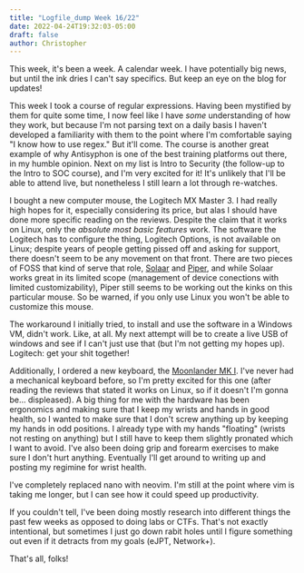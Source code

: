 ```yaml
---
title: "Logfile_dump Week 16/22"
date: 2022-04-24T19:32:03-05:00
draft: false
author: Christopher
---
```

This week, it's been a week. A calendar week. I have potentially big news, but until the ink dries I can't say specifics. But keep an eye on the blog for updates!

This week I took a course of regular expressions. Having been mystified by them for quite some time, I now feel like I have *some* understanding of how they work, but because I'm not parsing text on a daily basis I haven't developed a familiarity with them to the point where I'm comfortable saying "I know how to use regex." But it'll come.  The course is another great example of why Antisyphon is one of the best training platforms out there, in my humble opinion. Next on my list is Intro to Security (the follow-up to the Intro to SOC course), and I'm very excited for it! It's unlikely that I'll be able to attend live, but nonetheless I still learn a lot through re-watches. 

I bought a new computer mouse, the Logitech MX Master 3. I had really high hopes for it, especially considering its price, but alas I should have done more specific reading on the reviews. Despite the claim that it works on Linux, only the *absolute most basic features* work. The software the Logitech has to configure the thing, Logitech Options, is not available on Linux; despite years of people getting pissed off and asking for support, there doesn't seem to be any movement on that front. There are two pieces of FOSS that kind of serve that role, [Solaar](https://pwr-solaar.github.io/Solaar/) and [Piper](https://github.com/libratbag/piper), and while Solaar works great in its limited scope (management of device conections with limited customizability), Piper still seems to be working out the kinks on this particular mouse. So be warned, if you only use Linux you won't be able to customize this mouse. 

The workaround I initially tried, to install and use the software in a Windows VM, didn't work. Like, at all. My next attempt will be to create a live USB of windows and see if I can't just use that (but I'm not getting my hopes up). Logitech: get your shit together!

Additionally, I ordered a new keyboard, the [Moonlander MK I](https://www.zsa.io/moonlander/). I've never had a mechanical keyboard before, so I'm pretty excited for this one (after reading the reviews that stated it works on Linux, so if it doesn't I'm gonna be... displeased). A big thing for me with the hardware has been ergonomics and making sure that I keep my wrists and hands in good health, so I wanted to make sure that I don't screw anything up by keeping my hands in odd positions. I already type with my hands "floating" (wrists not resting on anything) but I still have to keep them slightly pronated which I want to avoid. I've also been doing grip and forearm exercises to make sure I don't hurt anything. Eventually I'll get around to writing up and posting my regimine for wrist health.

I've completely replaced nano with neovim. I'm still at the point where vim is taking me longer, but I can see how it could speed up productivity.

If you couldn't tell, I've been doing mostly research into different things the past few weeks as opposed to doing labs or CTFs. That's not exactly intentional, but sometimes I just go down rabit holes until I figure something out even if it detracts from my goals (eJPT, Network+).

That's all, folks!

